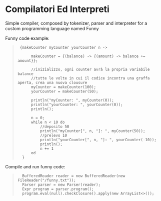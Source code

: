 # Compilatori Ed Interpreti
Simple compiler, composed by tokenizer, parser and interpreter for a custom programming language named Funny

Funny code example:

>	   {makeCounter myCounter yourCounter n ->
>
>	        makeCounter = {(balance) -> {(amount) -> balance += amount}};
>
>	        //inizializzo, ogni counter avrà la propria variabile balance
>	        //tutte le volte in cui il codice incontra una graffa aperta, crea una nuova clousure
>	        myCounter = makeCounter(100);
>	        yourCounter = makeCounter(50);
>
>	        println("myCounter: ", myCounter(0));
>	        println("yourCounter: ", yourCounter(0));
>	        println();
>
>	        n = 0;
>	        while n < 10 do
>		        //deposito 50
>		        println("myCounter[", n, "]: ", myCounter(50));
>		        //prelevo 10
>		        println("yourCounter[", n, "]: ", yourCounter(-10));
>		        println();
>		        n += 1
>	        od
>	    }

Compile and run funny code:

>	    BufferedReader reader = new BufferedReader(new FileReader("/funny.txt"));
>	    Parser parser = new Parser(reader);
>	    Expr program = parser.program();
>	    program.eval(null).checkClosure().apply(new ArrayList<>());
